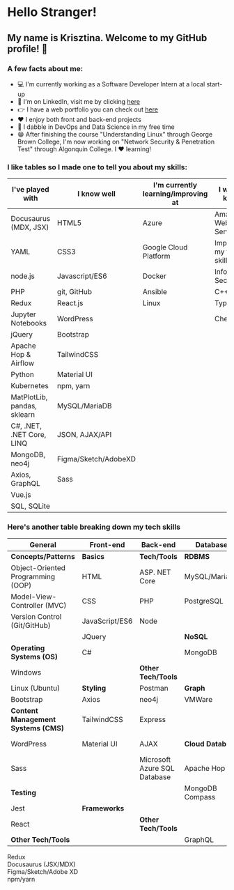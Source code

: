 # Hello Stranger!

## My name is Krisztina. Welcome to my GitHub profile! :wave:


### A few facts about me:
- :computer: I'm currently working as a Software Developer Intern at a local start-up 
- :briefcase: I'm on LinkedIn, visit me by clicking [here](https://www.linkedin.com/in/krisztinapap/)
- :point_right: I have a web portfolio you can check out [here](https://www.kriszdev.com/)
- :heart: I enjoy both front and back-end projects
- :brain: I dabble in DevOps and Data Science in my free time
- :grin: After finishing the course "Understanding Linux" through George Brown College, I'm now working on "Network Security & Penetration Test" through Algonquin College. I :heart: learning!


### I like tables so I made one to tell you about my skills:

I've played with | I know well | I'm currently learning/improving at | I want to know!
---------------- | ------ | ----------------------- | --------------
Docusaurus (MDX, JSX) | HTML5 | Azure | Amazon Web Services
YAML | CSS3 | Google Cloud Platform | Improve my testing skills
node.js | Javascript/ES6 | Docker | Information Security
PHP | git, GitHub | Ansible | C++
Redux | React.js | Linux | TypeScript
Jupyter Notebooks | WordPress |  | Chef
jQuery | Bootstrap | | 
Apache Hop & Airflow | TailwindCSS | | 
Python | Material UI | |
Kubernetes | npm, yarn | | 
MatPlotLib, pandas, sklearn | MySQL/MariaDB | 
C#, .NET, .NET Core, LINQ | JSON, AJAX/API 
MongoDB, neo4j | Figma/Sketch/AdobeXD
Axios, GraphQL | Sass
Vue.js | 
SQL, SQLite |

### Here's another table breaking down my tech skills

General | Front-end | Back-end | Database | DevOps                 
------- | --------- | -------- | -------- | ------
**Concepts/Patterns** | **Basics** | **Tech/Tools** | **RDBMS** | **Infrastructure**     
Object-Oriented Programming (OOP) | HTML | ASP. NET Core | MySQL/MariaDB | Microsoft Azure      
Model-View-Controller (MVC) | CSS | PHP | PostgreSQL |               
Version Control (Git/GitHub) | JavaScript/ES6 | Node | | **Automation**         
|| JQuery |  | **NoSQL** | Ansible              
**Operating Systems (OS)** | C# |  | MongoDB                        
Windows |  | **Other Tech/Tools** |  | **Virtualization**     
Linux (Ubuntu) | **Styling** | Postman | **Graph**  | VirtualBox           
| Bootstrap | Axios | neo4j | VMWare               
**Content Management Systems (CMS)** | TailwindCSS | Express                         
WordPress | Material UI | AJAX | **Cloud Databses** | **Workflow Management**
| Sass |  | Microsoft Azure SQL Database | Apache Hop           
**Testing** |  |  | MongoDB Compass | Apache Airflow       
Jest | **Frameworks**                       
| React |  | **Other Tech/Tools**                        
**Other Tech/Tools** |  |  | GraphQL                          
Redux                      
Docusaurus (JSX/MDX)                     
Figma/Sketch/Adobe XD                      
npm/yarn                    
